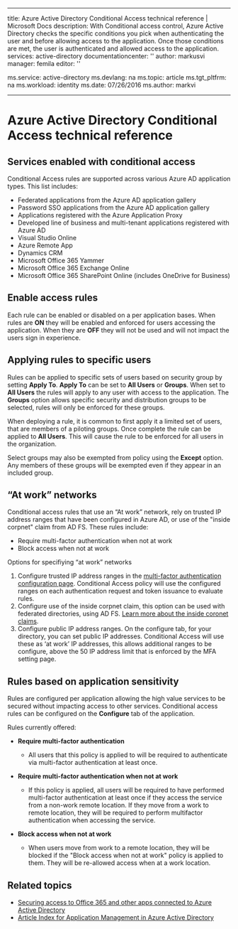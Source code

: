 
---
title: Azure Active Directory Conditional Access technical reference | Microsoft Docs
description: With Conditional access control, Azure Active Directory checks the specific conditions you pick when authenticating the user and before allowing access to the application. Once those conditions are met, the user is authenticated and allowed access to the application.
services: active-directory
documentationcenter: ''
author: markusvi
manager: femila
editor: ''

ms.service: active-directory
ms.devlang: na
ms.topic: article
ms.tgt_pltfrm: na
ms.workload: identity
ms.date: 07/26/2016
ms.author: markvi

---
# Azure Active Directory Conditional Access technical reference
## Services enabled with conditional access
Conditional Access rules are supported across various Azure AD application types. This list includes:

* Federated applications from the Azure AD application gallery
* Password SSO applications from the Azure AD application gallery
* Applications registered with the Azure Application Proxy
* Developed line of business and multi-tenant applications registered with Azure AD
* Visual Studio Online
* Azure Remote App
* Dynamics CRM
* Microsoft Office 365 Yammer
* Microsoft Office 365 Exchange Online
* Microsoft Office 365 SharePoint Online (includes OneDrive for Business)

## Enable access rules
Each rule can be enabled or disabled on a per application bases. When rules are **ON** they will be enabled and enforced for users accessing the application. When they are **OFF** they will not be used and will not impact the users sign in experience.

## Applying rules to specific users
Rules can be applied to specific sets of users based on security group by setting **Apply To**. **Apply To** can be set to **All Users** or **Groups**. When set to **All Users** the rules will apply to any user with access to the application. The **Groups** option allows specific security and distribution groups to be selected, rules will only be enforced for these groups.

When deploying a rule,  it is common to first apply it a limited set of users, that are members of a piloting groups. Once complete the rule can be applied to **All Users**. This will cause the rule to be enforced for all users in the organization.

Select groups may also be exempted from policy using the **Except** option. Any members of these groups will be exempted even if they appear in an included group.

## “At work” networks
Conditional access rules that use an “At work” network, rely on trusted IP address ranges that have been configured in Azure AD, or use of the "inside corpnet" claim from AD FS. These rules include:

* Require multi-factor authentication when not at work
* Block access when not at work

Options for specifiying “at work” networks

1. Configure trusted IP address ranges in the [multi-factor authentication configuration page](../multi-factor-authentication/multi-factor-authentication-whats-next.md). Conditional Access policy will use the configured ranges on each authentication request and token issuance to evaluate rules. 
2. Configure use of the inside corpnet claim, this option can be used with federated directories, using AD FS. [Learn more about the inside coronet claims](../multi-factor-authentication/multi-factor-authentication-whats-next.md#trusted-ips).
3. Configure public IP address ranges. On the configure tab, for your directory, you can set public IP addresses. Conditional Access will use these as ‘at work’ IP addresses, this allows additional ranges to be configure, above the 50 IP address limit that is enforced by the MFA setting page.

## Rules based on application sensitivity
Rules are configured per application allowing the high value services to be secured without impacting access to other services. Conditional access rules can be configured on the  **Configure** tab of the application. 

Rules currently offered:

* **Require multi-factor authentication**
  
  * All users that this policy is applied to will be required to authenticate via multi-factor authentication at least once.
* **Require multi-factor authentication when not at work**
  
  * If this policy is applied, all users will be required to have performed multi-factor authentication at least once if they access the service from a non-work remote location. If they move from a work to remote location, they will be required to perform multifactor authentication when accessing the service.
* **Block access when not at work** 
  
  * When users move from work to a remote location, they will be blocked if the "Block access when not at work" policy is applied to them.  They will be re-allowed access when at a work location.

## Related topics
* [Securing access to Office 365 and other apps connected to Azure Active Directory](active-directory-conditional-access.md)
* [Article Index for Application Management in Azure Active Directory](active-directory-apps-index.md)

